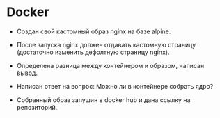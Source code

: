 # Docker

- Создан свой кастомный образ nginx на базе alpine.

- После запуска nginx должен отдавать кастомную страницу (достаточно изменить дефолтную страницу nginx).

- Определена разница между контейнером и образом, написан вывод.

- Написан ответ на вопрос: Можно ли в контейнере собрать ядро?

- Собранный образ запушин в docker hub и дана ссылку на репозиторий.
